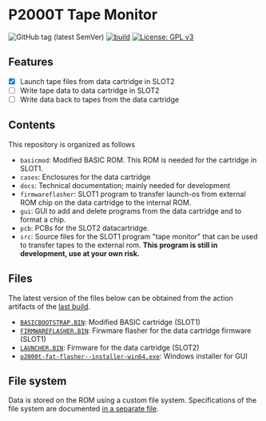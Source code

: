 # P2000T Tape Monitor

![GitHub tag (latest SemVer)](https://img.shields.io/github/v/tag/ifilot/p2000t-tape-monitor?label=version)
[![build](https://github.com/ifilot/p2000t-tape-monitor/actions/workflows/build.yml/badge.svg)](https://github.com/ifilot/p2000t-tape-monitor/actions/workflows/build.yml)
[![License: GPL v3](https://img.shields.io/badge/License-GPLv3-blue.svg)](https://www.gnu.org/licenses/gpl-3.0)

## Features
- [x] Launch tape files from data cartridge in SLOT2
- [ ] Write tape data to data cartridge in SLOT2
- [ ] Write data back to tapes from the data cartridge

## Contents
This repository is organized as follows

* `basicmod`: Modified BASIC ROM. This ROM is needed for the cartridge in SLOT1.
* `cases`: Enclosures for the data cartridge
* `docs`: Technical documentation; mainly needed for development
* `firmwareflasher`: SLOT1 program to transfer launch-os from external ROM chip
  on the data cartridge to the internal ROM.
* `gui`: GUI to add and delete programs from the data cartridge and to format a
  chip.
* `pcb`: PCBs for the SLOT2 datacartridge.
* `src`: Source files for the SLOT1 program "tape monitor" that can be used to
  transfer tapes to the external rom. **This program is still in development,
  use at your own risk.**

## Files

The latest version of the files below can be obtained from the action artifacts
of the [last build](https://github.com/ifilot/p2000t-tape-monitor/actions/workflows/build.yml).

* [`BASICBOOTSTRAP.BIN`](https://nightly.link/ifilot/p2000t-tape-monitor/workflows/build/master/BASICBOOTSTRAP.BIN.zip): Modified BASIC cartridge (SLOT1)
* [`FIRMWAREFLASHER.BIN`](https://nightly.link/ifilot/p2000t-tape-monitor/workflows/build/master/FIRMWAREFLASHER.BIN): Firwmare flasher for the data cartridge firmware (SLOT1)
* [`LAUNCHER.BIN`](https://nightly.link/ifilot/p2000t-tape-monitor/workflows/build/master/LAUNCHER.BIN): Firmware for the data cartridge (SLOT2)
* [`p2000t-fat-flasher--installer-win64.exe`](https://nightly.link/ifilot/p2000t-tape-monitor/workflows/build/master/p2000t-fat-flasher-installer-win64.exe.zip): Windows installer for GUI

## File system

Data is stored on the ROM using a custom file system. Specifications of the file
system are documented [in a separate file](docs/fat.md).